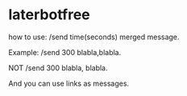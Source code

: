 # laterbotfree

how to use: /send time(seconds) merged message.

Example:
/send 300 blabla,blabla.

NOT /send 300 blabla, blabla.

And you can use links as messages.
